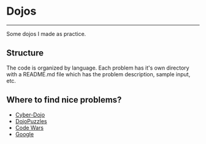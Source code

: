 Dojos
=====
-----

Some dojos I made as practice.

## Structure

The code is organized by language. Each problem has it's own directory with a README.md file which has the problem description, sample input, etc.


## Where to find nice problems?

- [Cyber-Dojo](http://cyber-dojo.org/)
- [DojoPuzzles](http://dojopuzzles.com/)
- [Code Wars](http://codewars.com)
- [Google](http://google.com)
